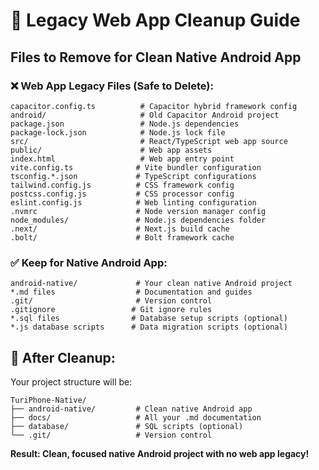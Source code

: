 # 🧹 Legacy Web App Cleanup Guide

## Files to Remove for Clean Native Android App

### ❌ **Web App Legacy Files (Safe to Delete):**
```
capacitor.config.ts          # Capacitor hybrid framework config
android/                     # Old Capacitor Android project
package.json                 # Node.js dependencies  
package-lock.json            # Node.js lock file
src/                         # React/TypeScript web app source
public/                      # Web app assets
index.html                   # Web app entry point
vite.config.ts              # Vite bundler configuration
tsconfig.*.json             # TypeScript configurations
tailwind.config.js          # CSS framework config
postcss.config.js           # CSS processor config  
eslint.config.js            # Web linting configuration
.nvmrc                      # Node version manager config
node_modules/               # Node.js dependencies folder
.next/                      # Next.js build cache
.bolt/                      # Bolt framework cache
```

### ✅ **Keep for Native Android App:**
```
android-native/             # Your clean native Android project
*.md files                  # Documentation and guides
.git/                       # Version control
.gitignore                 # Git ignore rules
*.sql files                # Database setup scripts (optional)
*.js database scripts      # Data migration scripts (optional)
```

## 🚀 **After Cleanup:**

Your project structure will be:
```
TuriPhone-Native/
├── android-native/         # Clean native Android app
├── docs/                   # All your .md documentation  
├── database/               # SQL scripts (optional)
└── .git/                   # Version control
```

**Result: Clean, focused native Android project with no web app legacy!**